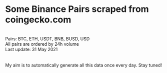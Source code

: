 # Some Binance Pairs scraped from coingecko.com
<br />
Pairs: BTC, ETH, USDT, BNB, BUSD, USD<br />
All pairs are ordered by 24h volume <br />
Last update: 31 May 2021 <br />
 <br />
 <br />
My aim is to automatically generate all this data once every day. Stay tuned!
